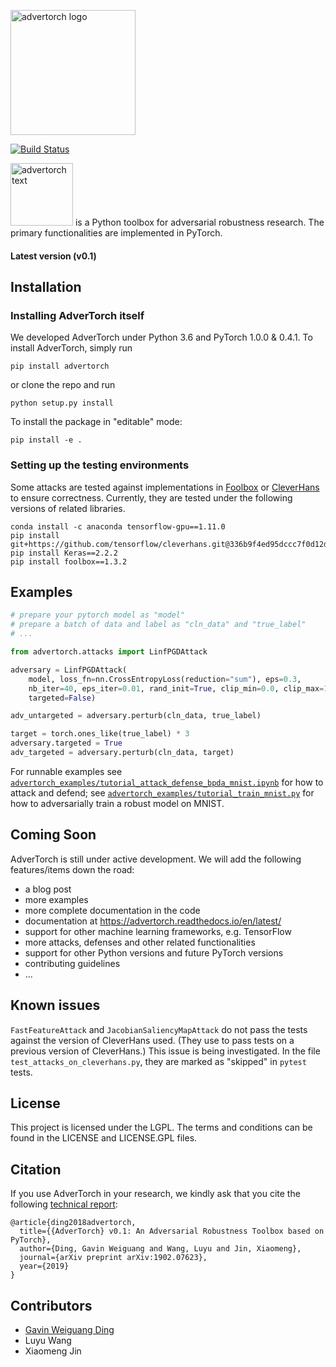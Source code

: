 <a href="https://github.com/borealisai/advertorch" target="_blank"><img src="https://raw.githubusercontent.com/borealisai/advertorch/master/assets/logo.png?raw=true" alt="advertorch logo" width="200"></a>

[![Build Status](https://travis-ci.com/tracyjin/advertorch.svg?branch=master)](https://travis-ci.com/tracyjin/advertorch)

<a href="https://github.com/borealisai/advertorch" target="_blank"><img src="https://raw.githubusercontent.com/borealisai/advertorch/master/assets/advertorch.png?raw=true" alt="advertorch text" width="100"></a> is a Python toolbox for adversarial robustness research. The primary functionalities are implemented in PyTorch.


#### Latest version (v0.1)

## Installation

### Installing AdverTorch itself

We developed AdverTorch under Python 3.6 and PyTorch 1.0.0 & 0.4.1. To install AdverTorch, simply run

```
pip install advertorch
```

or clone the repo and run
```
python setup.py install
```

To install the package in "editable" mode:
```
pip install -e .
```

### Setting up the testing environments

Some attacks are tested against implementations in [Foolbox](https://github.com/bethgelab/foolbox) or [CleverHans](https://github.com/tensorflow/cleverhans) to ensure correctness. Currently, they are tested under the following versions of related libraries.
```
conda install -c anaconda tensorflow-gpu==1.11.0
pip install git+https://github.com/tensorflow/cleverhans.git@336b9f4ed95dccc7f0d12d338c2038c53786ab70
pip install Keras==2.2.2
pip install foolbox==1.3.2
```


## Examples
```python
# prepare your pytorch model as "model"
# prepare a batch of data and label as "cln_data" and "true_label"
# ...

from advertorch.attacks import LinfPGDAttack

adversary = LinfPGDAttack(
    model, loss_fn=nn.CrossEntropyLoss(reduction="sum"), eps=0.3,
    nb_iter=40, eps_iter=0.01, rand_init=True, clip_min=0.0, clip_max=1.0,
    targeted=False)

adv_untargeted = adversary.perturb(cln_data, true_label)

target = torch.ones_like(true_label) * 3
adversary.targeted = True
adv_targeted = adversary.perturb(cln_data, target)
```

For runnable examples see [`advertorch_examples/tutorial_attack_defense_bpda_mnist.ipynb`](https://github.com/BorealisAI/advertorch/blob/master/advertorch_examples/tutorial_attack_defense_bpda_mnist.ipynb) for how to attack and defend; see [`advertorch_examples/tutorial_train_mnist.py`](https://github.com/BorealisAI/advertorch/blob/master/advertorch_examples/tutorial_train_mnist.py) for how to adversarially train a robust model on MNIST.


## Coming Soon

AdverTorch is still under active development. We will add the following features/items down the road:

* a blog post
* more examples
* more complete documentation in the code
* documentation at https://advertorch.readthedocs.io/en/latest/
* support for other machine learning frameworks, e.g. TensorFlow
* more attacks, defenses and other related functionalities
* support for other Python versions and future PyTorch versions
* contributing guidelines
* ...


## Known issues

`FastFeatureAttack` and `JacobianSaliencyMapAttack` do not pass the tests against the version of CleverHans used. (They use to pass tests on a previous version of CleverHans.) This issue is being investigated. In the file `test_attacks_on_cleverhans.py`, they are marked as "skipped" in `pytest` tests. 

## License

This project is licensed under the LGPL. The terms and conditions can be found in the LICENSE and LICENSE.GPL files.

## Citation

If you use AdverTorch in your research, we kindly ask that you cite the following [technical report](https://arxiv.org/abs/1902.07623):

```
@article{ding2018advertorch,
  title={{AdverTorch} v0.1: An Adversarial Robustness Toolbox based on PyTorch},
  author={Ding, Gavin Weiguang and Wang, Luyu and Jin, Xiaomeng},
  journal={arXiv preprint arXiv:1902.07623},
  year={2019}
}
```


## Contributors

* [Gavin Weiguang Ding](https://gwding.github.io/)
* Luyu Wang
* Xiaomeng Jin
